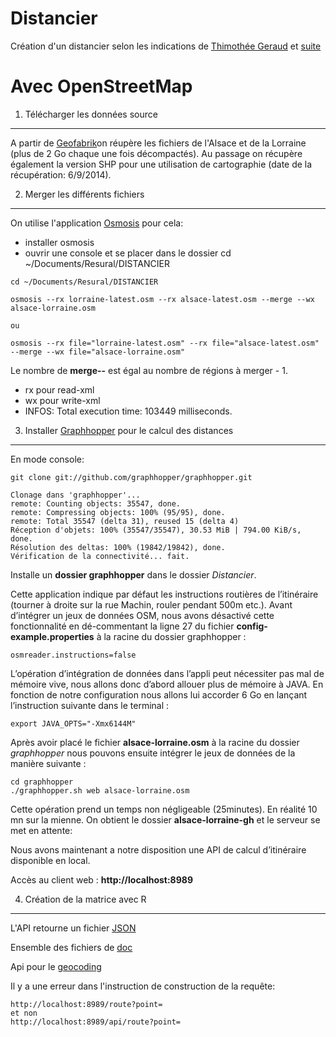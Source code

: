 Distancier
==========

Création d'un distancier selon les indications de [Thimothée Geraud](http://rgeomatic.hypotheses.org/134) et [suite](http://rgeomatic.hypotheses.org/157)

Avec OpenStreetMap
===================

1. Télécharger les données source
---------------------------------

A partir de [Geofabrik](http://download.geofabrik.de/europe/france.html)on réupère les fichiers de l'Alsace et de la Lorraine (plus de 2 Go chaque une fois décompactés). Au passage on récupère également la version SHP pour une utilisation de cartographie (date de la récupération: 6/9/2014).

2. Merger les différents fichiers
---------------------------------

On utilise l'application [Osmosis]() pour cela:

- installer osmosis
- ouvrir une console et se placer dans le dossier cd ~/Documents/Resural/DISTANCIER

```{r}
cd ~/Documents/Resural/DISTANCIER

osmosis --rx lorraine-latest.osm --rx alsace-latest.osm --merge --wx alsace-lorraine.osm

ou

osmosis --rx file="lorraine-latest.osm" --rx file="alsace-latest.osm" --merge --wx file="alsace-lorraine.osm"

```
Le nombre de __merge--__ est égal au nombre de régions à merger - 1.

- rx pour read-xml
- wx pour write-xml
- INFOS: Total execution time: 103449 milliseconds.


3. Installer [Graphhopper]() pour le calcul des distances
---------------------------------------------------------

En mode console: 

```{}
git clone git://github.com/graphhopper/graphhopper.git

Clonage dans 'graphhopper'...
remote: Counting objects: 35547, done.
remote: Compressing objects: 100% (95/95), done.
remote: Total 35547 (delta 31), reused 15 (delta 4)
Réception d'objets: 100% (35547/35547), 30.53 MiB | 794.00 KiB/s, done.
Résolution des deltas: 100% (19842/19842), done.
Vérification de la connectivité... fait.
```

Installe un __dossier graphhopper__ dans le dossier _Distancier_.

Cette application indique par défaut les instructions routières de l’itinéraire (tourner à droite sur la rue Machin, rouler pendant 500m etc.). Avant d’intégrer un jeux de données OSM, nous avons désactivé cette fonctionnalité en dé-commentant la ligne 27 du fichier __config-example.properties__ à la racine du dossier graphhopper :

```{r}
osmreader.instructions=false
```

L’opération d’intégration de données dans l’appli peut nécessiter pas mal de mémoire vive, nous allons donc d’abord allouer plus de mémoire à JAVA. En fonction de notre configuration nous allons lui accorder 6 Go en lançant l’instruction suivante dans le terminal :

```{r}
export JAVA_OPTS="-Xmx6144M"
```

Après avoir placé le fichier __alsace-lorraine.osm__ à la racine du dossier _graphhopper_ nous pouvons ensuite intégrer le jeux de données de la manière suivante :

```{r}
cd graphhopper
./graphhopper.sh web alsace-lorraine.osm
```

Cette opération prend un temps non négligeable (25minutes). En réalité 10 mn sur la mienne. On obtient le dossier __alsace-lorraine-gh__ et le serveur se met en attente:

Nous avons maintenant a notre disposition une API de calcul d’itinéraire disponible en local.

Accès au client web : __http://localhost:8989__


4. Création de la matrice avec R
---------------------------------

L'API retourne un fichier [JSON](https://github.com/graphhopper/web-api/blob/master/docs-routing.md)

Ensemble des fichiers de [doc](https://github.com/graphhopper/web-api/find/master)

Api pour le [geocoding](https://github.com/graphhopper/web-api/blob/master/docs-geocode.md)

Il y a une erreur dans l'instruction de construction de la requête:
```{r}
http://localhost:8989/route?point= 
et non 
http://localhost:8989/api/route?point=
```